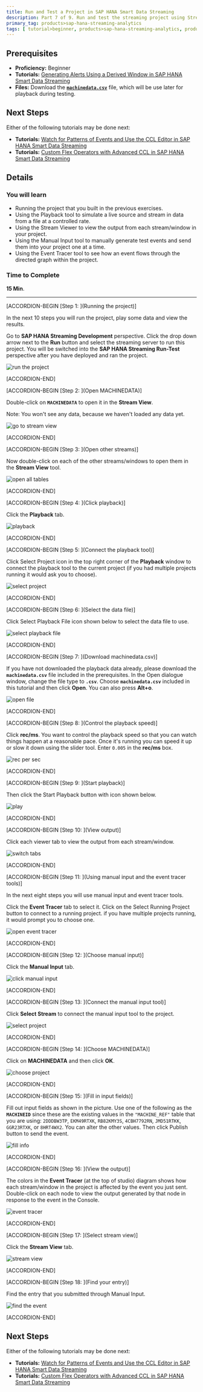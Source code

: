 ```yaml
---
title: Run and Test a Project in SAP HANA Smart Data Streaming
description: Part 7 of 9. Run and test the streaming project using Stream View, Manual Input, and Event Tracer tools.
primary_tag: products>sap-hana-streaming-analytics
tags: [ tutorial>beginner, products>sap-hana-streaming-analytics, products>sap-hana-studio ]
---
```

## Prerequisites  
- **Proficiency:** Beginner
- **Tutorials:** [Generating Alerts Using a Derived Window in SAP HANA Smart Data Streaming](https://www.sap.com/developer/tutorials/sds-part6-alerts.html)
- **Files:** Download the [**`machinedata.csv`**](https://raw.githubusercontent.com/SAPDocuments/Tutorials/master/tutorials/sds-event-stream-playback/machinedata.csv) file, which will be use later for playback during testing.

## Next Steps
Either of the following tutorials may be done next:
- **Tutorials:** [Watch for Patterns of Events and Use the CCL Editor in SAP HANA Smart Data Streaming](https://www.sap.com/developer/tutorials/sds-part8-patterns.html)
- **Tutorials:** [Custom Flex Operators with Advanced CCL in SAP HANA Smart Data Streaming](https://www.sap.com/developer/tutorials/sds-part9-flex-operators.html)

## Details
### You will learn  
- Running the project that you built in the previous exercises.
- Using the Playback tool to simulate a live source and stream in data from a file at a controlled rate.
- Using the Stream Viewer to view the output from each stream/window in your project.
- Using the Manual Input tool to manually generate test events and send them into your project one at a time.
- Using the Event Tracer tool to see how an event flows through the directed graph within the project.

### Time to Complete
**15 Min**.

---

[ACCORDION-BEGIN [Step 1: ](Running the project)]

In the next 10 steps you will run the project, play some data and view the results.

Go to **SAP HANA Streaming Development** perspective. Click the drop down arrow next to the **Run** button and select the streaming server to run this project. You will be switched into the **SAP HANA Streaming Run-Test** perspective after you have deployed and ran the project.

![run the project](runandplay/1-runtheproject.png)


[ACCORDION-END]

[ACCORDION-BEGIN [Step 2: ](Open MACHINEDATA)]

Double-click on **`MACHINEDATA`** to open it in the **Stream View**.

Note: You won't see any data, because we haven't loaded any data yet.

![go to stream view](runandplay/2-gotostreamview.png)


[ACCORDION-END]

[ACCORDION-BEGIN [Step 3: ](Open other streams)]

Now double-click on each of the other streams/windows to open them in the **Stream View** tool.

![open all tables](runandplay/3-openalltables.png)


[ACCORDION-END]

[ACCORDION-BEGIN [Step 4: ](Click playback)]

Click the **Playback** tab.

![playback](runandplay/4-playback.png)


[ACCORDION-END]

[ACCORDION-BEGIN [Step 5: ](Connect the playback tool)]

Click Select Project icon in the top right corner of the **Playback** window to connect the playback tool to the current project (if you had multiple projects running it would ask you to choose).

![select project](runandplay/5-selectproject.png)


[ACCORDION-END]

[ACCORDION-BEGIN [Step 6: ](Select the data file)]

Click Select Playback File icon shown below to select the data file to use.

![select playback file](runandplay/6-selectplaybackfile.png)


[ACCORDION-END]

[ACCORDION-BEGIN [Step 7: ](Download machinedata.csv)]

If you have not downloaded the playback data already, please download the **`machinedata.csv`** file included in the prerequisites. In the Open dialogue window, change the file type to **`.csv`**. Choose **`machinedata.csv`** included in this tutorial and then click **Open**. You can also press **Alt+o**.

![open file](runandplay/7-openfile.png)



[ACCORDION-END]

[ACCORDION-BEGIN [Step 8: ](Control the playback speed)]

Click **rec/ms**. You want to control the playback speed so that you can watch things happen at a reasonable pace. Once it's running you can speed it up or slow it down using the slider tool. Enter `0.005` in the **rec/ms** box.

![rec per sec](runandplay/8-recpersec.png)


[ACCORDION-END]

[ACCORDION-BEGIN [Step 9: ](Start playback)]

Then click the Start Playback button with icon shown below.

![play](runandplay/9-play.png)


[ACCORDION-END]

[ACCORDION-BEGIN [Step 10: ](View output)]

Click each viewer tab to view the output from each stream/window.

![switch tabs](runandplay/10-switchtabs.png)


[ACCORDION-END]

[ACCORDION-BEGIN [Step 11: ](Using manual input and the event tracer tools)]

In the next eight steps you will use manual input and event tracer tools.

Click the **Event Tracer** tab to select it. Click on the Select Running Project button to connect to a running project. if you have multiple projects running, it would prompt you to choose one.

![open event tracer](manualinput/1-openeventtracer.png)


[ACCORDION-END]

[ACCORDION-BEGIN [Step 12: ](Choose manual input)]

Click the **Manual Input** tab.

![click manual input](manualinput/2-clickmanualinput.png)


[ACCORDION-END]

[ACCORDION-BEGIN [Step 13: ](Connect the manual input tool)]

Click **Select Stream** to connect the manual input tool to the project.

![select project](manualinput/3-selectproject.png)



[ACCORDION-END]

[ACCORDION-BEGIN [Step 14: ](Choose MACHINEDATA)]

Click on **MACHINEDATA** and then click **OK**.

![choose project](manualinput/4-chooseproject.png)


[ACCORDION-END]

[ACCORDION-BEGIN [Step 15: ](Fill in input fields)]

Fill out input fields as shown in the picture. Use one of the following as the **`MACHINEID`** since these are the existing values in the `"MACHINE_REF"` table that you are using: `2DDDBW3TP`, `EKM49RTXK`, `RB82KMY3S`, `4CBH7792RN`, `JMD51RTKK`, `GGR23RTXK`, or `8HRT4WX2`. You can alter the other values. Then click Publish button to send the event.

![fill info](manualinput/5-fillinfo.png)


[ACCORDION-END]

[ACCORDION-BEGIN [Step 16: ](View the output)]

The colors in the **Event Tracer** (at the top  of studio) diagram shows how each stream/window in the project is affected by the event you just sent. Double-click on each node to view the output generated by that node in response to the event in the Console.

![event tracer](manualinput/6-eventtracer.png)


[ACCORDION-END]

[ACCORDION-BEGIN [Step 17: ](Select stream view)]

Click the **Stream View** tab.

![stream view](manualinput/7-streamview.png)


[ACCORDION-END]

[ACCORDION-BEGIN [Step 18: ](Find your entry)]

Find the entry that you submitted through Manual Input.

![find the event](manualinput/8-findtheevent.png)


[ACCORDION-END]


## Next Steps
Either of the following tutorials may be done next:
- **Tutorials:** [Watch for Patterns of Events and Use the CCL Editor in SAP HANA Smart Data Streaming](https://www.sap.com/developer/tutorials/sds-part8-patterns.html)
- **Tutorials:** [Custom Flex Operators with Advanced CCL in SAP HANA Smart Data Streaming](https://www.sap.com/developer/tutorials/sds-part9-flex-operators.html)
